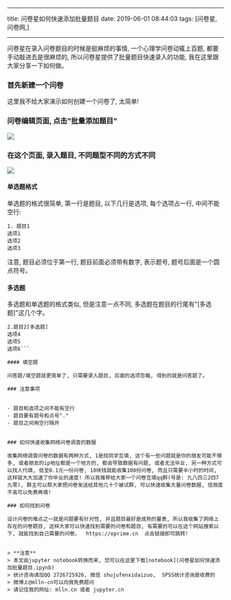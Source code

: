 
---

title: 问卷星如何快速添加批量题目
date: 2019-06-01 08:44:03
tags: [问卷星, 问卷网,]

---

问卷星在录入问卷题目的时候是挺麻烦的事情, 一个心理学问卷动辄上百题, 都要手动敲进去是很麻烦的, 所以问卷星提供了批量题目快速录入的功能,
我在这里跟大家分享一下如何做。

<!--more--> 

### 首先新建一个问卷


这里我不给大家演示如何创建一个问卷了, 太简单!

### 问卷编辑页面, 点击"批量添加题目"

<img src="images/批量录入.png" />

### 在这个页面, 录入题目, 不同题型不同的方式不同


<img src="images/编辑录入题目.png" />

#### 单选题格式

单选题的格式很简单, 第一行是题目, 以下几行是选项, 每个选项占一行, 中间不能空行:

```
1. 题目1
选项1
选项2
选项3
```

注意, 题目必须位于第一行, 题目前面必须带有数字, 表示题号, 题号后面是一个圆点符号。

#### 多选题

多选题和单选题的格式类似, 但是注意一点不同,  多选题在题目的行尾有"[多选题]"这几个字。

```
2.题目2[多选题]
选项4
选项5
选项6```

#### 填空题

问答题/填空题就更简单了, 只需要录入题目, 后面的选项忽略, 得到的就是问答题了。

### 注意事项


- 题目和选项之间不能有空行
- 题目要有题号和点号"."
- 题目之间用空行隔开


### 如何快速收集网络问卷调查的数据

收集网络调查问卷的数据有两种方式, 1是找同学互填, 这个有一些问题就是你的朋友可能不够多, 或者朋友的ip地址都是一个地方的, 都会导致数据有问题, 或者无法毕业, 另一种方式可以找人代填, 低至0.1元一份问卷, 10块钱就能收集100份问卷, 而且只需要半小时的时间, 这样就大大加速了你毕业的速度! 所以我推荐给大家一个问卷互填qq群(号是: 九八四三2四7九零), 群主可以帮大家把问卷发送给其他几十个被试群, 可以快速收集大量问卷数据, 信效度不高可以免费再填!

### 如何找到问卷

设计问卷的难点之一就是问题要有针对性, 并且题目最好是成熟的量表, 所以我收集了网络上存在的问卷题目, 这样大家可以快速找到需要的问卷和题目, 有需要的可以在这个网站搜索以下, 就能找到自己需要的问卷。  https://eprime.cn  点击链接即可跳转!


> **注意**
> 本文由jupyter notebook转换而来, 您可以在这里下载[notebook](问卷星如何快速添加批量题目.ipynb)
> 统计咨询请加QQ 2726725926, 微信 shujufenxidaizuo,  SPSS统计咨询是收费的
> 微博上@mlln-cn可以向我免费题问
> 请记住我的网址: mlln.cn 或者 jupyter.cn
